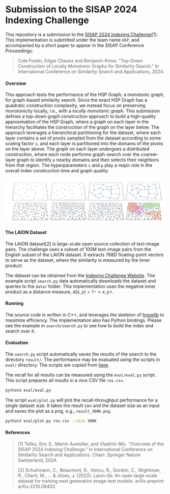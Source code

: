 # Submission to the SISAP 2024 Indexing Challenge
This repository is a submission to the [SISAP 2024 Indexing Challenge](https://sisap-challenges.github.io/)[1]. This implementation is submitted under the team name `HSP`, and accompanied by a short paper to appear in the SISAP Conference Proceedings:

> Cole Foster, Edgar Chavez and Benjamin Kimia. "Top-Down Construction of Locally Monotonic Graphs for Similarity Search." In International Conference on Similarity Search and Applications, 2024.

#### Overview
This approach tests the performance of the HSP Graph, a monotonic graph, for graph-based similarity search. Since the exact HSP Graph has a quadratic construction complexity, we instead focus on preserving monotonicity locally, i.e., with a *locally monotonic graph*. This submission defines a top-down graph construction approach to build a high-quality approximation of the HSP Graph, where a graph on each layer in the hierarchy facilitates the construction of the graph on the layer below. The approach leverages a hierarchical partitioning for the dataset, where each layer contains a set of pivots sampled from the dataset according to some scaling factor `s`, and each layer is partitioned into the domains of the pivots on the layer above. The graph on each layer undergoes a distributed construction, where each node performs graph-search over the coarser-layer graph to identify `p` nearby domains and then selects their neighbors from that region. The hyperparameters `s` and `p` play a major role in the overall index construction time and graph quality. 

![main diagram](assets/main-diagram.png)


#### The LAION Dataset
The LAION dataset[2] is large-scale open source collection of text-image pairs. The challenge uses a subset of 100M text-image pairs from the English subset of the LAION dataset. It extracts 768D floating-point vectors to serve as the dataset, where the similarity is measured by the inner product. 

The dataset can be obtained from the [Indexing Challenge Website](https://sisap-challenges.github.io/2024/datasets/#public_queries__2). 
The example script `search.py` data automatically downloads the dataset and queries to the `data/` folder. This implementation uses the negative inner product as a distance measure, $d(x,y) = 1 - <x,y>$.

#### Running
The source code is written in C++, and leverages the skeleton of [hnswlib](https://github.com/nmslib/hnswlib.git) to maximize efficiency. The implementation also has Python bindings. Please see the example in `search/search.py` to see how to build the index and search over it. 

#### Evaluation
The `search.py` script automatically saves the results of the search to the directory `result/`. The performance may be evaluated using the scripts in `eval/` directory. The scripts are copied from [here](https://github.com/sisap-challenges/sisap23-laion-challenge-evaluation/tree/master).

The recall for all results can be measured using the `eval/eval.py` script. This script prepares all results in a nice CSV file `res.csv`.  
~~~bash
python3 eval/eval.py
~~~

The script `eval/plot.py` will plot the recall-throughput performance for a single dataset size. It takes the result csv and the dataset size as an input and saves the plot as a png, e.g., `result_300K.png`. 
~~~bash
python3 eval/plot.py res.csv --size 300K
~~~

#### References
> [1] Tellez, Eric S., Martin Aumüller, and Vladimir Mic. "Overview of the SISAP 2024 Indexing Challenge." In International Conference on Similarity Search and Applications. Cham: Springer Nature Switzerland, 2024.
>
> [2] Schuhmann, C., Beaumont, R., Vencu, R., Gordon, C., Wightman, R., Cherti, M., ... & Jitsev, J. (2022). Laion-5b: An open large-scale dataset for training next generation image-text models. arXiv preprint arXiv:2210.08402.